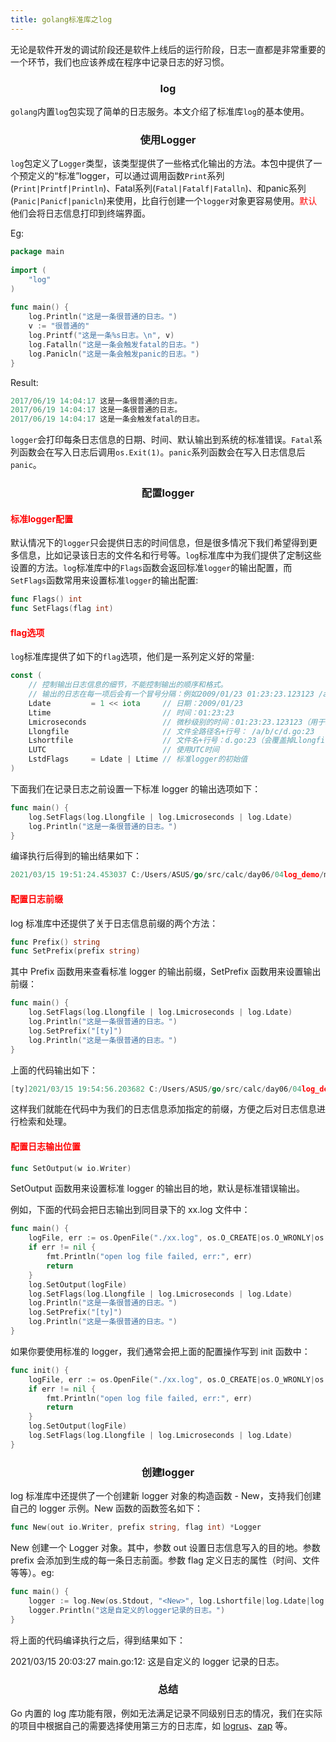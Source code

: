 ```yaml
---
title: golang标准库之log
---
```


无论是软件开发的调试阶段还是软件上线后的运行阶段，日志一直都是非常重要的一个环节，我们也应该养成在程序中记录日志的好习惯。

### <center>log</center>

`golang`内置`log`包实现了简单的日志服务。本文介绍了标准库`log`的基本使用。

### <center>使用Logger</center>

`log`包定义了`Logger`类型，该类型提供了一些格式化输出的方法。本包中提供了一个预定义的“标准”logger，可以通过调用函数`Print`系列(`Print|Printf|Println`)、Fatal系列(`Fatal|Fatalf|Fatalln`)、和panic系列(`Panic|Panicf|panicln`)来使用，比自行创建一个`logger`对象更容易使用。<font color=red>默认</font>他们会将日志信息打印到终端界面。

Eg:

```go
package main
 
import (
	"log"
)
 
func main() {
	log.Println("这是一条很普通的日志。")
	v := "很普通的"
	log.Printf("这是一条%s日志。\n", v)
	log.Fatalln("这是一条会触发fatal的日志。")
	log.Panicln("这是一条会触发panic的日志。")
}
```

Result:

```go
2017/06/19 14:04:17 这是一条很普通的日志。
2017/06/19 14:04:17 这是一条很普通的日志。
2017/06/19 14:04:17 这是一条会触发fatal的日志。
```

`logger`会打印每条日志信息的日期、时间、默认输出到系统的标准错误。`Fatal`系列函数会在写入日志后调用`os.Exit(1)`。`panic`系列函数会在写入日志信息后`panic`。

### <center>配置logger</center>

#### <font color=red>标准logger配置</font>

默认情况下的`logger`只会提供日志的时间信息，但是很多情况下我们希望得到更多信息，比如记录该日志的文件名和行号等。`log`标准库中为我们提供了定制这些设置的方法。`log`标准库中的`Flags`函数会返回标准`logger`的输出配置，而`SetFlags`函数常用来设置标准`logger`的输出配置:

```go
func Flags() int
func SetFlags(flag int)
```

#### <font color=red>flag选项</font>

`log`标准库提供了如下的`flag`选项，他们是一系列定义好的常量:

```go
const (
    // 控制输出日志信息的细节，不能控制输出的顺序和格式。
    // 输出的日志在每一项后会有一个冒号分隔：例如2009/01/23 01:23:23.123123 /a/b/c/d.go:23: message
    Ldate         = 1 << iota     // 日期：2009/01/23
    Ltime                         // 时间：01:23:23
    Lmicroseconds                 // 微秒级别的时间：01:23:23.123123（用于增强Ltime位）
    Llongfile                     // 文件全路径名+行号： /a/b/c/d.go:23
    Lshortfile                    // 文件名+行号：d.go:23（会覆盖掉Llongfile）
    LUTC                          // 使用UTC时间
    LstdFlags     = Ldate | Ltime // 标准logger的初始值
)
```

下面我们在记录日志之前设置一下标准 logger 的输出选项如下：

```go
func main() {
	log.SetFlags(log.Llongfile | log.Lmicroseconds | log.Ldate)
	log.Println("这是一条很普通的日志。")
}
```

编译执行后得到的输出结果如下：

```go
2021/03/15 19:51:24.453037 C:/Users/ASUS/go/src/calc/day06/04log_demo/main.go:23: 这是一条很普通的日志。
```

#### <font color=red>配置日志前缀</font>

log 标准库中还提供了关于日志信息前缀的两个方法：

```go
func Prefix() string
func SetPrefix(prefix string)
```

其中 Prefix 函数用来查看标准 logger 的输出前缀，SetPrefix 函数用来设置输出前缀：

```go
func main() {
	log.SetFlags(log.Llongfile | log.Lmicroseconds | log.Ldate)
	log.Println("这是一条很普通的日志。")
	log.SetPrefix("[ty]")
	log.Println("这是一条很普通的日志。")
}
```

上面的代码输出如下：

```go
[ty]2021/03/15 19:54:56.203682 C:/Users/ASUS/go/src/calc/day06/04log_demo/main.go:26: 这是一条很普通的日志。

```

这样我们就能在代码中为我们的日志信息添加指定的前缀，方便之后对日志信息进行检索和处理。

#### <font color=red>配置日志输出位置</font>

```go
func SetOutput(w io.Writer)
```

SetOutput 函数用来设置标准 logger 的输出目的地，默认是标准错误输出。

例如，下面的代码会把日志输出到同目录下的 xx.log 文件中：

```go
func main() {
	logFile, err := os.OpenFile("./xx.log", os.O_CREATE|os.O_WRONLY|os.O_APPEND, 0644)
	if err != nil {
		fmt.Println("open log file failed, err:", err)
		return
	}
	log.SetOutput(logFile)
	log.SetFlags(log.Llongfile | log.Lmicroseconds | log.Ldate)
	log.Println("这是一条很普通的日志。")
	log.SetPrefix("[ty]")
	log.Println("这是一条很普通的日志。")
}
```

如果你要使用标准的 logger，我们通常会把上面的配置操作写到 init 函数中：

```go
func init() {
	logFile, err := os.OpenFile("./xx.log", os.O_CREATE|os.O_WRONLY|os.O_APPEND, 0644)
	if err != nil {
		fmt.Println("open log file failed, err:", err)
		return
	}
	log.SetOutput(logFile)
	log.SetFlags(log.Llongfile | log.Lmicroseconds | log.Ldate)
}
```

### <center>创建logger</center>

log 标准库中还提供了一个创建新 logger 对象的构造函数 - New，支持我们创建自己的 logger 示例。New 函数的函数签名如下：

```go
func New(out io.Writer, prefix string, flag int) *Logger
```

New 创建一个 Logger 对象。其中，参数 out 设置日志信息写入的目的地。参数 prefix 会添加到生成的每一条日志前面。参数 flag 定义日志的属性（时间、文件等等）。eg:

```go
func main() {
	logger := log.New(os.Stdout, "<New>", log.Lshortfile|log.Ldate|log.Ltime)
	logger.Println("这是自定义的logger记录的日志。")
}
```

将上面的代码编译执行之后，得到结果如下：

2021/03/15 20:03:27 main.go:12: 这是自定义的 logger 记录的日志。

### <center>总结</center>

Go 内置的 log 库功能有限，例如无法满足记录不同级别日志的情况，我们在实际的项目中根据自己的需要选择使用第三方的日志库，如 [logrus](https://github.com/sirupsen/logrus)、[zap](https://github.com/uber-go/zap) 等。